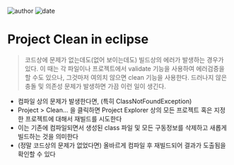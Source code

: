 ﻿
![author](https://img.shields.io/badge/author-daesungRa-lightgray.svg?style=flat-square)
![date](https://img.shields.io/badge/date-190101-lightgray.svg?style=flat-square)

# Project Clean in eclipse

> 코드상에 문제가 없는데도(없어 보이는데도) 빌드상의 에러가 발생하는 경우가 있다. 이 때는 각 파일이나 프로젝트에서 validate 기능을 사용하여 에러검증을 할 수도 있으나, 그것마저 여의치 않으면 clean 기능을 사용한다. 드러나지 않은 충돌 및 의존성 문제가 발생하면 가끔 이런 일이 생긴다.

- 컴파일 상의 문제가 발생한다면, (특히 ClassNotFoundException)
- Project > Clean... 을 클릭하면 Project Explorer 상의 모든 프로젝트 혹은 지정한 프로젝트에 대해서 재빌드를 시도한다
- 이는 기존에 컴파일되면서 생성된 class 파일 및 모든 구동정보를 삭제하고 새롭게 빌드하는 것을 의미한다
- (정말 코드상의 문제가 없었다면) 올바르게 컴파일 후 재빌드되어 결과가 도출됨을 확인할 수 있다



